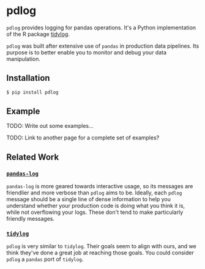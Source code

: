 # pdlog

`pdlog` provides logging for pandas operations.
It's a Python implementation of the R package [tidylog](https://github.com/elbersb/tidylog).

`pdlog` was built after extensive use of `pandas` in production data pipelines.
Its purpose is to better enable you to monitor and debug your data manipulation.

## Installation

```bash
$ pip install pdlog
```

## Example

TODO: Write out some examples...

TODO: Link to another page for a complete set of examples?

## Related Work

### [`pandas-log`](https://github.com/eyaltrabelsi/pandas-log)

`pandas-log` is more geared towards interactive usage, so its messages are friendlier and more verbose than `pdlog` aims to be.
Ideally, each `pdlog` message should be a single line of dense information to help you understand whether your production code is doing what you think it is, while not overflowing your logs.
These don't tend to make particularly friendly messages.

### [`tidylog`](https://github.com/elbersb/tidylog)

`pdlog` is very similar to `tidylog`.
Their goals seem to align with ours, and we think they've done a great job at reaching those goals.
You could consider `pdlog` a `pandas` port of `tidylog`.
